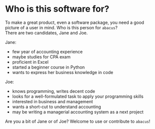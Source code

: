 # Who is this software for?

To make a great product, even a software package, you need
a good picture of a user in mind. Who is this person for `abacus`?  
There are two candidates, Jane and Joe.

Jane:

- few year of accounting experience
- maybe studies for CPA exam
- proficient in Excel
- started a beginner course in Python
- wants to express her business knowledge in code

Joe:

- knows programming, writes decent code
- looks for a well-formulated task to apply your programming skills
- interested in business and management
- wants a short-cut to understand accounting
- may be writing a managerial accounting system as a next project

Are you a bit of Jane or of Joe? Welcome to use or contribute to `abacus`!
